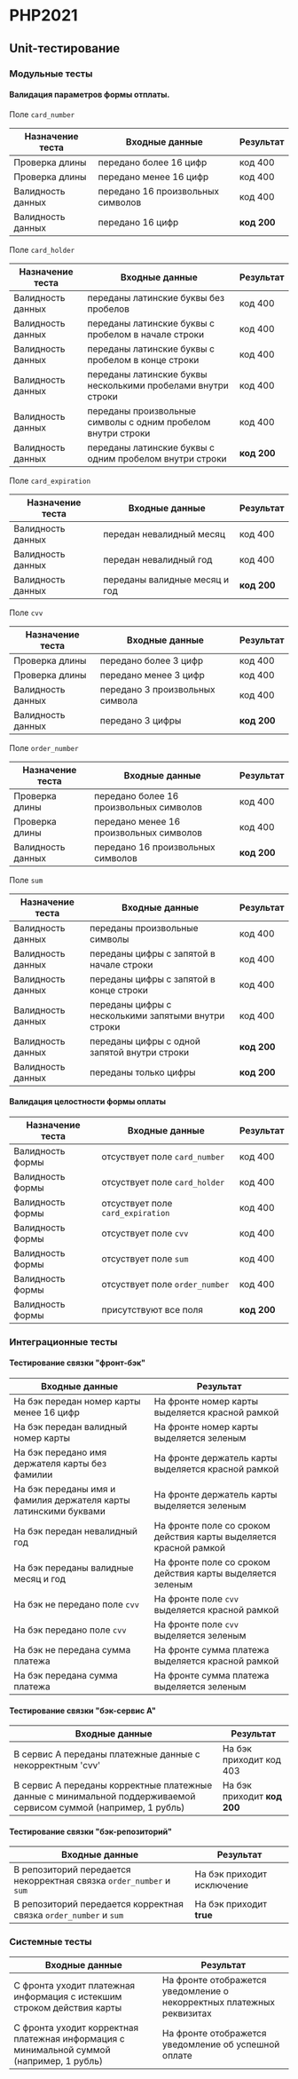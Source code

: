 # PHP2021

## Unit-тестирование

### Модульные тесты

#### Валидация параметров формы отплаты.

Поле `card_number`

| Назначение теста  | Входные данные                    | Результат   |
|-------------------|-----------------------------------|-------------|
| Проверка длины    | передано более 16 цифр            | код 400     |
| Проверка длины    | передано менее 16 цифр            | код 400     |
| Валидность данных | передано 16 произвольных символов | код 400     |
| Валидность данных | передано 16 цифр                  | **код 200** |

Поле `card_holder`

| Назначение теста  | Входные данные                                                    | Результат   |
|-------------------|-------------------------------------------------------------------|-------------|
| Валидность данных | переданы латинские буквы без пробелов                             | код 400     |
| Валидность данных | переданы латинские буквы с пробелом в начале строки               | код 400     |
| Валидность данных | переданы латинские буквы с пробелом в конце строки                | код 400     |
| Валидность данных | переданы латинские буквы несколькими пробелами внутри строки      | код 400     |
| Валидность данных | переданы произвольные символы с одним пробелом внутри строки      | код 400     |
| Валидность данных | переданы латинские буквы с одним пробелом внутри строки           | **код 200** |

Поле `card_expiration`

| Назначение теста  | Входные данные                | Результат   |
|-------------------|-------------------------------|-------------|
| Валидность данных | передан невалидный месяц      | код 400     |
| Валидность данных | передан невалидный год        | код 400     |
| Валидность данных | переданы валидные месяц и год | **код 200** |

Поле `cvv`

| Назначение теста  | Входные данные                                      | Результат   |
|-------------------|-----------------------------------------------------|-------------|
| Проверка длины    | передано более 3 цифр                               | код 400     |
| Проверка длины    | передано менее 3 цифр                               | код 400     |
| Валидность данных | передано 3 произвольных символа                     | код 400     |
| Валидность данных | передано 3 цифры                                    | **код 200** |

Поле `order_number`

| Назначение теста  | Входные данные                          | Результат   |
|-------------------|-----------------------------------------|-------------|
| Проверка длины    | передано более 16 произвольных символов | код 400     |
| Проверка длины    | передано менее 16 произвольных символов | код 400     |
| Валидность данных | передано 16 произвольных символов       | **код 200** |

Поле `sum`

| Назначение теста  | Входные данные                                      | Результат   |
|-------------------|-----------------------------------------------------|-------------|
| Валидность данных | переданы произвольные символы                       | код 400     |
| Валидность данных | переданы цифры с запятой в начале строки            | код 400     |
| Валидность данных | переданы цифры с запятой в конце строки             | код 400     |
| Валидность данных | переданы цифры с несколькими запятыми внутри строки | код 400     |
| Валидность данных | переданы цифры с одной запятой внутри строки        | **код 200** |
| Валидность данных | переданы только цифры                               | **код 200** |

#### Валидация целостности формы оплаты

| Назначение теста | Входные данные                    | Результат   |
|------------------|-----------------------------------|-------------|
| Валидность формы | отсуствует поле `card_number`     | код 400     |
| Валидность формы | отсуствует поле `card_holder`     | код 400     |
| Валидность формы | отсуствует поле `card_expiration` | код 400     |
| Валидность формы | отсуствует поле `cvv`             | код 400     |
| Валидность формы | отсуствует поле `sum`             | код 400     |
| Валидность формы | отсуствует поле `order_number`    | код 400     |
| Валидность формы | присутствуют все поля             | **код 200** |

### Интеграционные тесты

#### Тестирование связки "фронт-бэк"

| Входные данные                                                   | Результат                                                         |
|------------------------------------------------------------------|-------------------------------------------------------------------|
| На бэк передан номер карты менее 16 цифр                         | На фронте номер карты выделяется красной рамкой                   |
| На бэк передан валидный номер карты                              | На фронте номер карты выделяется зеленым                          |
| На бэк передано имя держателя карты без фамилии                  | На фронте держатель карты выделяется красной рамкой               |
| На бэк переданы имя и фамилия держателя карты латинскими буквами | На фронте держатель карты выделяется зеленым                      |
| На бэк передан невалидный год                                    | На фронте поле со сроком действия карты выделяется красной рамкой |
| На бэк переданы валидные месяц и год                             | На фронте поле со сроком действия карты выделяется зеленым        |
| На бэк не передано поле `cvv`                                    | На фронте поле `cvv` выделяется красной рамкой                    |
| На бэк передано поле `cvv`                                       | На фронте поле `cvv` выделяется зеленым                           |
| На бэк не передана сумма платежа                                 | На фронте сумма платежа выделяется красной рамкой                 |
| На бэк передана сумма платежа                                    | На фронте сумма платежа выделяется зеленым                        |

#### Тестирование связки "бэк-сервис А"

| Входные данные                                                                                                   | Результат                   |
|------------------------------------------------------------------------------------------------------------------|-----------------------------|
| В сервис А переданы платежные данные с некорректным 'cvv'                                                        | На бэк приходит код 403     |
| В сервис А переданы корректные платежные данные с минимальной поддерживаемой сервисом суммой (например, 1 рубль) | На бэк приходит **код 200** |

#### Тестирование связки "бэк-репозиторий"

| Входные данные                                                      | Результат                  |
|---------------------------------------------------------------------|----------------------------|
| В репозиторий передается некорректная связка `order_number` и `sum` | На бэк приходит исключение |
| В репозиторий передается корректная связка `order_number` и `sum`   | На бэк приходит **true**   |

### Системные тесты

| Входные данные                                                                           | Результат                                                             |
|------------------------------------------------------------------------------------------|-----------------------------------------------------------------------|
| С фронта уходит платежная информация с истекшим строком действия карты                   | На фронте отображется уведомление о некорректных платежных реквизитах |
| С фронта уходит корректная платежная информация с минимальной суммой (например, 1 рубль) | На фронте отображется уведомление об успешной оплате                  |
